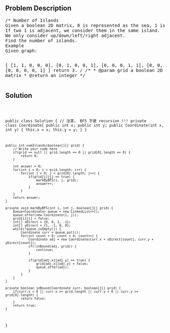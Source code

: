 <!--
<style>
  body { font-family: Arial, sans-serif; }
  .container { max-width: 744px; margin: 0 auto; padding: 10px; }
  .comment-block { background-color: #f9f9f9; padding: 10px; border-left: 5px solid #ccc; max-width: 100%; margin: 20px auto; overflow-wrap: break-word; white-space: pre-wrap; }
  .code-block { background-color: #f4f4f4; padding: 10px; border: 1px solid #ddd; max-width: 100%; margin: 20px auto; overflow-wrap: break-word; white-space: pre-wrap; }
</style>
-->

<div class='container'>
<h2>Problem Description</h2>
<div class='comment-block'>
<pre>
/* Number of Islands
Given a boolean 2D matrix, 0 is represented as the sea, 1 is represented as the island. 
If two 1 is adjacent, we consider them in the same island. 
We only consider up/down/left/right adjacent.
Find the number of islands.
Example
Given graph:

[
  [1, 1, 0, 0, 0],
  [0, 1, 0, 0, 1],
  [0, 0, 0, 1, 1],
  [0, 0, 0, 0, 0],
  [0, 0, 0, 0, 1]
]
return 3.
*/
    /**
     * @param grid a boolean 2D matrix
     * @return an integer
     */
</pre>
</div>

<h2>Solution</h2>
<div class='code-block'>
<pre><code class='language-java'>

public class Solution { // 注意， BFS 不是 recursion !!!
    private class Coordinate{
        public int x;
        public int y;
        public Coordinate(int x, int y) {
            this.x = x;
            this.y = y;
        }
    }
    
    public int numIslands(boolean[][] grid) {
        // Write your code here
        if(grid == null || grid.length == 0 || grid[0].length == 0) {
            return 0;
        }
        
        int answer = 0;
        for(int i = 0; i < grid.length; i++) {
            for(int j = 0; j < grid[0].length; j++) {
                if(grid[i][j] == true) {
                    markByBFS(i, j, grid);
                    answer++;
                }
            }
        }
        return answer;
    }
    
    private void markByBFS(int i, int j, boolean[][] grid) {
        Queue<Coordinate> queue = new LinkedList<>();
        queue.offer(new Coordinate(i, j));
        grid[i][j] = false;
        int[] xDirect = {0, 0, 1, -1};
        int[] yDirect = {1, -1, 0, 0};
        while(!queue.isEmpty()) {
            Coordinate curr = queue.poll();
            for(int count = 0; count < 4; count++) {
                Coordinate adj = new Coordinate(curr.x + xDirect[count], curr.y + yDirect[count]);
                if(!inBound(adj, grid)) {
                    continue;
                }
                
                if(grid[adj.x][adj.y] == true) {
                    grid[adj.x][adj.y] = false;
                    queue.offer(adj);
                }
            }
        }
    }
    
    private boolean inBound(Coordinate curr, boolean[][] grid) {
        if(curr.x < 0 || curr.x >= grid.length || curr.y < 0 || curr.y >= grid[0].length) {
            return false;
        }
        return true;
    }
}</code></pre>
</div>
</div>
